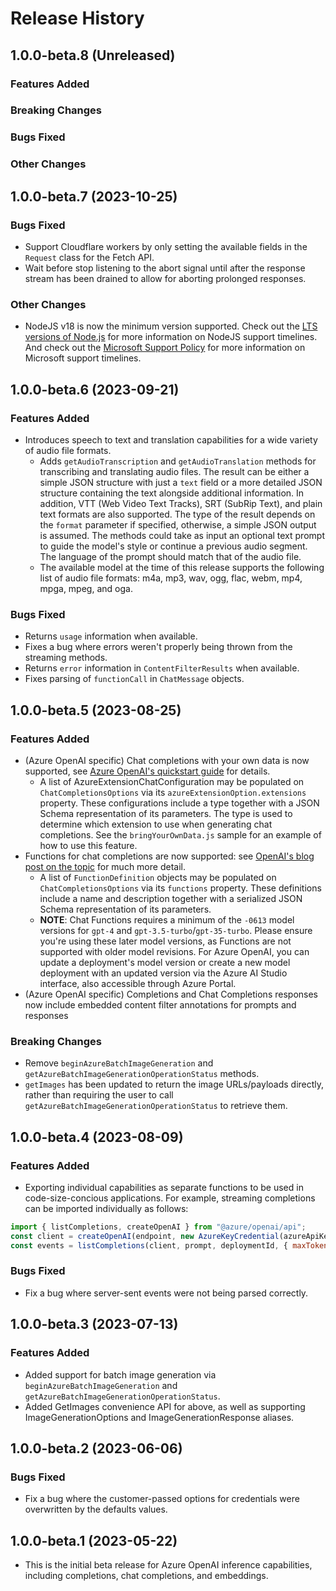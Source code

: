 # Release History

## 1.0.0-beta.8 (Unreleased)

### Features Added

### Breaking Changes

### Bugs Fixed

### Other Changes

## 1.0.0-beta.7 (2023-10-25)

### Bugs Fixed

- Support Cloudflare workers by only setting the available fields in the `Request` class for the Fetch API.
- Wait before stop listening to the abort signal until after the response stream has been drained to allow for aborting prolonged responses.

### Other Changes

- NodeJS v18 is now the minimum version supported. Check out the [LTS versions of Node.js](https://github.com/nodejs/release#release-schedule) for more information on NodeJS support timelines. And check out the [Microsoft Support Policy](https://github.com/Azure/azure-sdk-for-js/blob/main/SUPPORT.md#microsoft-support-policy) for more information on Microsoft support timelines.

## 1.0.0-beta.6 (2023-09-21)

### Features Added

- Introduces speech to text and translation capabilities for a wide variety of audio file formats.
  - Adds `getAudioTranscription` and `getAudioTranslation` methods for transcribing and translating audio files. The result can be either a simple JSON structure with just a `text` field or a more detailed JSON structure containing the text alongside additional information. In addition, VTT (Web Video Text Tracks), SRT (SubRip Text), and plain text formats are also supported. The type of the result depends on the `format` parameter if specified, otherwise, a simple JSON output is assumed. The methods could take as input an optional text prompt to guide the model's style or continue a previous audio segment. The language of the prompt should match that of the audio file.
  - The available model at the time of this release supports the following list of audio file formats: m4a, mp3, wav, ogg, flac, webm, mp4, mpga, mpeg, and oga.

### Bugs Fixed

- Returns `usage` information when available.
- Fixes a bug where errors weren't properly being thrown from the streaming methods.
- Returns `error` information in `ContentFilterResults` when available.
- Fixes parsing of `functionCall` in `ChatMessage` objects.

## 1.0.0-beta.5 (2023-08-25)

### Features Added

- (Azure OpenAI specific) Chat completions with your own data is now supported, see [Azure OpenAI's quickstart guide](https://learn.microsoft.com/azure/ai-services/openai/use-your-data-quickstart?tabs=command-line&pivots=programming-language-studio) for details.
  - A list of AzureExtensionChatConfiguration may be populated on `ChatCompletionsOptions` via its `azureExtensionOption.extensions` property. These configurations include a type together with a JSON Schema representation of its parameters. The type is used to determine which extension to use when generating chat completions. See the `bringYourOwnData.js` sample for an example of how to use this feature.
- Functions for chat completions are now supported: see [OpenAI's blog post on the topic](https://openai.com/blog/function-calling-and-other-api-updates) for much more detail.
  - A list of `FunctionDefinition` objects may be populated on `ChatCompletionsOptions` via its `functions` property. These definitions include a name and description together with a serialized JSON Schema representation of its parameters.
  - **NOTE**: Chat Functions requires a minimum of the `-0613` model versions for `gpt-4` and `gpt-3.5-turbo`/`gpt-35-turbo`. Please ensure you're using these later model versions, as Functions are not supported with older model revisions. For Azure OpenAI, you can update a deployment's model version or create a new model deployment with an updated version via the Azure AI Studio interface, also accessible through Azure Portal.
- (Azure OpenAI specific) Completions and Chat Completions responses now include embedded content filter annotations for prompts and responses

### Breaking Changes

- Remove `beginAzureBatchImageGeneration` and `getAzureBatchImageGenerationOperationStatus` methods. 
- `getImages` has been updated to return the image URLs/payloads directly, rather than requiring the user to call `getAzureBatchImageGenerationOperationStatus` to retrieve them.

## 1.0.0-beta.4 (2023-08-09)

### Features Added

- Exporting individual capabilities as separate functions to be used in code-size-concious applications. For example, streaming completions can be imported individually as follows:

```js
import { listCompletions, createOpenAI } from "@azure/openai/api";
const client = createOpenAI(endpoint, new AzureKeyCredential(azureApiKey));
const events = listCompletions(client, prompt, deploymentId, { maxTokens: 128 });
```

### Bugs Fixed

- Fix a bug where server-sent events were not being parsed correctly.

## 1.0.0-beta.3 (2023-07-13)

### Features Added

- Added support for batch image generation via `beginAzureBatchImageGeneration` and `getAzureBatchImageGenerationOperationStatus`.
- Added GetImages convenience API for above, as well as supporting ImageGenerationOptions and ImageGenerationResponse aliases.

## 1.0.0-beta.2 (2023-06-06)

### Bugs Fixed

- Fix a bug where the customer-passed options for credentials were overwritten by the defaults values.

## 1.0.0-beta.1 (2023-05-22)

- This is the initial beta release for Azure OpenAI inference capabilities, including completions, chat completions, and embeddings.
